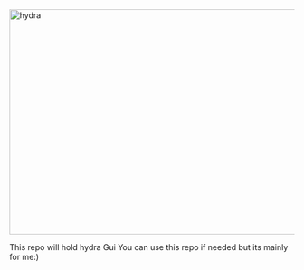 <img width="663" height="399" alt="hydra" src="https://github.com/user-attachments/assets/03785deb-e6b4-4b4c-91e5-305dcf6d58e4" />


This repo will hold hydra Gui
You can use this repo if needed but its mainly for me:)


